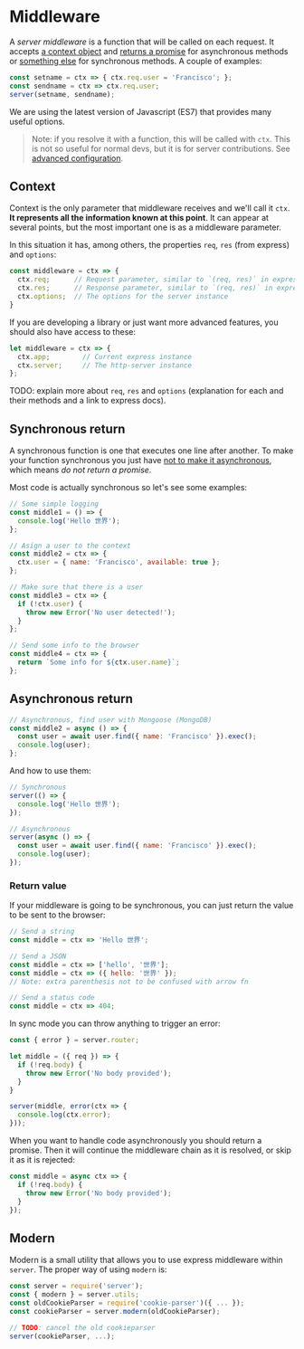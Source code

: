 # Middleware

A *server middleware* is a function that will be called on each request. It accepts [a context object](#context) and [returns a promise](#asynchronous-return) for asynchronous methods or [something else](#synchronous-return) for synchronous methods. A couple of examples:

```js
const setname = ctx => { ctx.req.user = 'Francisco'; };
const sendname = ctx => ctx.req.user;
server(setname, sendname);
```

We are using the latest version of Javascript (ES7) that provides many useful options.

> Note: if you resolve it with a function, this will be called with `ctx`. This is not so useful for normal devs, but it is for server contributions. See [advanced configuration](../advanced/).




## Context

Context is the only parameter that middleware receives and we'll call it `ctx`. **It represents all the information known at this point**. It can appear at several points, but the most important one is as a middleware parameter.

In this situation it has, among others, the properties `req`, `res` (from express) and `options`:

```js
const middleware = ctx => {
  ctx.req;      // Request parameter, similar to `(req, res)` in express
  ctx.res;      // Response parameter, similar to `(req, res)` in express
  ctx.options;  // The options for the server instance
}
```

If you are developing a library or just want more advanced features, you should also have access to these:

```js
let middleware = ctx => {
  ctx.app;        // Current express instance
  ctx.server;     // The http-server instance
};
```


TODO: explain more about `req`, `res` and `options` (explanation for each and their methods and a link to express docs).



## Synchronous return

A synchronous function is one that executes one line after another. To make your function synchronous you just have [not to make it asynchronous](#asynchronous-return), which means *do not return a promise*.

Most code is actually synchronous so let's see some examples:

```js
// Some simple logging
const middle1 = () => {
  console.log('Hello 世界');
};

// Asign a user to the context
const middle2 = ctx => {
  ctx.user = { name: 'Francisco', available: true };
};

// Make sure that there is a user
const middle3 = ctx => {
  if (!ctx.user) {
    throw new Error('No user detected!');
  }
};

// Send some info to the browser
const middle4 = ctx => {
  return `Some info for ${ctx.user.name}`;
};
```


## Asynchronous return


```js
// Asynchronous, find user with Mongoose (MongoDB)
const middle2 = async () => {
  const user = await user.find({ name: 'Francisco' }).exec();
  console.log(user);
};
```

And how to use them:

```js
// Synchronous
server(() => {
  console.log('Hello 世界');
});

// Asynchronous
server(async () => {
  const user = await user.find({ name: 'Francisco' }).exec();
  console.log(user);
});
```



### Return value

If your middleware is going to be synchronous, you can just return the value to be sent to the browser:

```js
// Send a string
const middle = ctx => 'Hello 世界';

// Send a JSON
const middle = ctx => ['hello', '世界'];
const middle = ctx => ({ hello: '世界' });
// Note: extra parenthesis not to be confused with arrow fn

// Send a status code
const middle = ctx => 404;
```

In sync mode you can throw anything to trigger an error:

```js
const { error } = server.router;

let middle = ({ req }) => {
  if (!req.body) {
    throw new Error('No body provided');
  }
}

server(middle, error(ctx => {
  console.log(ctx.error);
}));
```

When you want to handle code asynchronously you should return a promise. Then it will continue the middleware chain as it is resolved, or skip it as it is rejected:

```js
const middle = async ctx => {
  if (!req.body) {
    throw new Error('No body provided');
  }
});
```



## Modern

Modern is a small utility that allows you to use express middleware within `server`. The proper way of using `modern` is:

```js
const server = require('server');
const { modern } = server.utils;
const oldCookieParser = require('cookie-parser')({ ... });
const cookieParser = server.modern(oldCookieParser);

// TODO: cancel the old cookieparser
server(cookieParser, ...);
```










<!-- // DEPRECATED:





One of the most powerful things from express and thus from `server` is the Middleware. We extended it by setting some default, useful middleware, but we wanted to also give you the flexibility to edit this.

> We recommend adding your own middleware to a folder in your project called `/middle`, and all examples below will make this assumption.

There are four ways of loading middleware with `server`: as a string, as a function, as an array or as an object. They are all explained below. The most important difference is named (object) vs unnamed (others) middleware, as only named middleware will overwrite the defaults.

### String

This is the simplest way to add middleware, it will just require() that string. This is not so useful with some packages since they require an additional function call (such as `require('body-parser')()`), however it's perfect for your own middleware:

```js
// Load the middleware 'body-parser' from the folder '/middle'
server(3000, './middle/body-parser.js');
```

Then inside that `./middle/body-parser.js`:

```js
module.exports = function(req, res, next) {

  // do your thing here

  next();
}
```

### Function

Middleware *is* a function that accepts `(req, res, next)` (or `(err, req, res, next)` parameters, so all other methods are ultimately converted to this one. Read more just by googling' "express middleware" or "write middleware express".

As a simple example, there are many pre-packaged modules, so let's see one example where we imagine that `body-parser` is not loaded by default:

```js
// Include bodyparser in your file
let bodyparser = require('body-parser')({ extended: true });

// Load it as middleware
server(3000, bodyparser);
```

### Array

This will be converted to a series of functions, and inside the array there can be any of the other types. It is useful to bundle them by category:

```js
let parsers = [
  // ...
];

let { get, post } = server.router;
let routes = [
  get('/', (req, res) => { /* ... */ }),
  post('/', (req, res) => { /* ... */ })
];

server(3000, parsers, routes);
```

### Object

You can name them, and they will **replace one of the default middlewares if the name matches it**. Let's go with the simple example of `body-parser`:

```js
const server = require('server');

// Uses body-parser
server(3000);

// Don't use body-parser
server(3000, { bodyparser: false });

// Use a different body-parser
server(3000, { bodyparser: coolerBodyParser() });
``` -->
